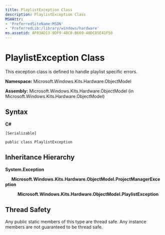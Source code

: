 ```yaml
---
title: PlaylistException Class
description: PlaylistException Class
MSHAttr:
- 'PreferredSiteName:MSDN'
- 'PreferredLib:/library/windows/hardware'
ms.assetid: AF03AD13-9DF9-48C0-B669-48DC85E41F58
---
```


# PlaylistException Class


This exception class is defined to handle playlist specific errors.

**Namespace:** Microsoft.Windows.Kits.Hardware.ObjectModel

**Assembly:** Microsoft.Windows.Kits.Hardware.ObjectModel (in Microsoft.Windows.Kits.Hardware.ObjectModel)

## <span id="Syntax"></span><span id="syntax"></span><span id="SYNTAX"></span>Syntax


**C#**

`[Serializable]`

`public class PlaylistException`

## <span id="Inheritance_Hierarchy"></span><span id="inheritance_hierarchy"></span><span id="INHERITANCE_HIERARCHY"></span>Inheritance Hierarchy


**System.Exception**

     **Microsoft.Windows.Kits.Hardware.ObjectModel.ProjectManagerException**

          **Microsoft.Windows.Kits.Hardware.ObjectModel.PlaylistException**

## <span id="Thread_Safety"></span><span id="thread_safety"></span><span id="THREAD_SAFETY"></span>Thread Safety


Any public static members of this type are thread safe. Any instance members are not guaranteed to be thread safe.

 

 






